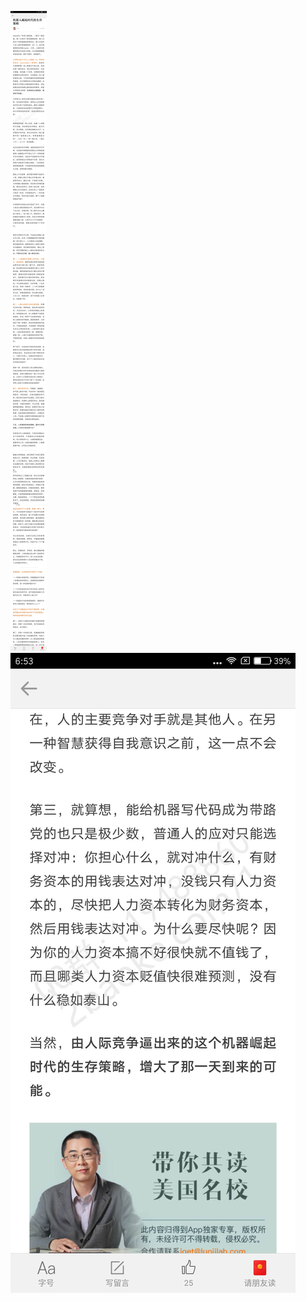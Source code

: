 ![](../../images/2017年1月/WS0110-机器人崛起时代的生存策略.jpg)
![](../../images/2017年1月/WS0110-机器人崛起时代的生存策略2.jpg)
